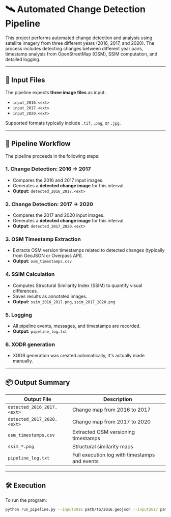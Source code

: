 # 🛰️ Automated Change Detection Pipeline

This project performs automated change detection and analysis using satellite imagery from three different years (2016, 2017, and 2020). The process includes detecting changes between different year pairs, timestamp analysis from OpenStreetMap (OSM), SSIM computation, and detailed logging.

---

## 📂 Input Files

The pipeline expects **three image files** as input:

- `input_2016.<ext>`
- `input_2017.<ext>`
- `input_2020.<ext>`

Supported formats typically include `.tif`, `.png`, or `.jpg`.

---

## 🔁 Pipeline Workflow

The pipeline proceeds in the following steps:

### 1. **Change Detection: 2016 → 2017**
- Compares the 2016 and 2017 input images.
- Generates a **detected change image** for this interval.
- **Output:** `detected_2016_2017.<ext>`

### 2. **Change Detection: 2017 → 2020**
- Compares the 2017 and 2020 input images.
- Generates a **detected change image** for this interval.
- **Output:** `detected_2017_2020.<ext>`

### 3. **OSM Timestamp Extraction**
- Extracts OSM version timestamps related to detected changes (typically from GeoJSON or Overpass API).
- **Output:** `osm_timestamps.csv`

### 4. **SSIM Calculation**
- Computes Structural Similarity Index (SSIM) to quantify visual differences.
- Saves results as annotated images.
- **Output:** `ssim_2016_2017.png`, `ssim_2017_2020.png`

### 5. **Logging**
- All pipeline events, messages, and timestamps are recorded.
- **Output:** `pipeline_log.txt`

### 6. **XODR generation**
- XODR generation was created automatically, It's actually made manually.

---

## 📦 Output Summary

| Output File                  | Description                                        |
|-----------------------------|----------------------------------------------------|
| `detected_2016_2017.<ext>`  | Change map from 2016 to 2017                       |
| `detected_2017_2020.<ext>`  | Change map from 2017 to 2020                       |
| `osm_timestamps.csv`        | Extracted OSM versioning timestamps                |
| `ssim_*.png`                | Structural similarity maps                         |
| `pipeline_log.txt`          | Full execution log with timestamps and events      |

---

## 🛠️ Execution

To run the program:

```bash
python run_pipeline.py --input2016 path/to/2016.geojson --input2017 path/to/2017.geojson --input2020 path/to/2020.geojson
